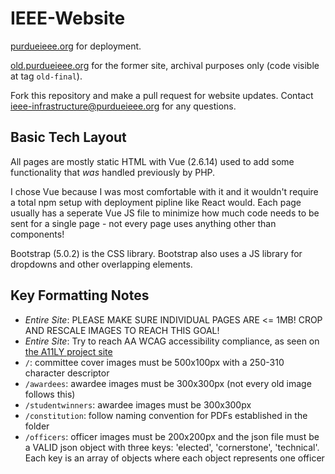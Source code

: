 # IEEE-Website

[purdueieee.org](https://purdueieee.org) for deployment.

[old.purdueieee.org](https://old.purdueieee.org) for the former site, archival purposes only (code visible at tag `old-final`).

Fork this repository and make a pull request for website updates.
Contact ieee-infrastructure@purdueieee.org for any questions.

## Basic Tech Layout

All pages are mostly static HTML with Vue (2.6.14) used to add some functionality that *was* handled previously by PHP.

I chose Vue because I was most comfortable with it and it wouldn't require a total npm setup with deployment pipline like React would. Each page usually has a seperate Vue JS file to minimize how much code needs to be sent for a single page - not every page uses anything other than components!

Bootstrap (5.0.2) is the CSS library. Bootstrap also uses a JS library for dropdowns and other overlapping elements.

## Key Formatting Notes

* _Entire Site_: PLEASE MAKE SURE INDIVIDUAL PAGES ARE <= 1MB! CROP AND RESCALE IMAGES TO REACH THIS GOAL!
* _Entire Site_: Try to reach AA WCAG accessibility compliance, as seen on [the A11LY project site](https://www.a11yproject.com/checklist/)
* `/`: committee cover images must be 500x100px with a 250-310 character descriptor
* `/awardees`: awardee images must be 300x300px (not every old image follows this)
* `/studentwinners`: awardee images must be 300x300px
* `/constitution`: follow naming convention for PDFs established in the folder
* `/officers`: officer images must be 200x200px and the json file must be a VALID json object with three keys: 'elected', 'cornerstone', 'technical'. Each key is an array of objects where each object represents one officer
